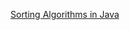 [Sorting Algorithms in Java](https://medium.com/@AlexanderObregon/introduction-to-sorting-algorithms-in-java-a-beginners-guide-db522047effb)

